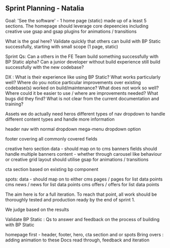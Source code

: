 ## Sprint Planning - Natalia

Goal: 
'See the software' - 1 home page (static) made up of a least 5 sections. The homepage should leverage core depeencies including creative use gsap and gsap plugins for animations / transitions

What is the goal here?
Validate quickly that others can build with BP Static successfully, starting with small scope (1 page, static) 

Sprint Qs: 
Can a others in the FE Team build something successfully with BP Static alpha?
Can a junior developer without build experience still build successfully with the new codebase?

DX : 
What is their experience like using BP Static?
What works particularly well? 
Where do you notice particular improvements over existing codebase(s) worked on build/maintenance?
What does not work so well? Where could it be easier to use / where are improvements needed?
What bugs did they find?
What is not clear from the current documentation and training?


Assets we do actually need 
heros
different types of nav dropdown to handle different content types and handle more information

header nav with 
normal dropdown
mega-menu dropdown option

footer
covering all commonly covered fields 

creative hero section
data - should map on to cms banners fields 
should handle multiple banners content - whether through carousel like behaviour or creative grid layout
should utilise gsap for animations / transitions

cta section
based on existing bp component


spots: 
data - should map on to either 
cms pages / pages for list data points
cms news / news for list data points
cms offers / offers for list data points

The aim here is for a full iteration. To reach that point, all work should be thoroughly tested and production ready by the end of sprint 1.

We judge based on the results

Validate BP Static : 
Qs to answer and feedback on the process of building with BP Static


homepage first - header, footer, hero, cta section and or spots
Bring overs : adding animation to these
Docs read through, feedback and iteration

